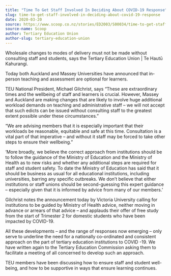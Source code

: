 ```yaml
---
title: "Time To Get Staff Involved In Deciding About COVID-19 Response"
slug: time-to-get-staff-involved-in-deciding-about-covid-19-response
date: 2020-03-20
source: https://www.scoop.co.nz/stories/ED2003/S00034/time-to-get-staff-involved-in-deciding-about-covid-19-response.htm
source-name: Scoop
author: Tertiary Education Union
author-slug: tertiary-education-union
---
```


<p>Wholesale changes to modes of delivery must not be made
without consulting staff and students, says the Tertiary
Education Union | Te Hautū Kahurangi.</p>

<p>Today both Auckland
and Massey
Universities have announced that in-person teaching and
assessment are optional for learners.</p>

<p>TEU National
President, Michael Gilchrist, says “These are
extraordinary times and the wellbeing of staff and learners
is crucial. However, Massey and Auckland are making changes
that are likely to involve huge additional workload demands
on teaching and administrative staff – we will not accept
that such edicts can be issued without consulting staff to
the greatest extent possible under these
circumstances.”</p>

<p>“We are advising members that it
is especially important that their workloads be reasonable,
equitable and safe at this time. Consultation is a vital
part of that imperative – and without it staff may be
forced to take other steps to ensure their
wellbeing.”</p>

<p>‘More broadly, we believe the correct
approach from institutions should be to follow the guidance
of the Ministry of Education and the Ministry of Health as
to new risks and whether any additional steps are required
for staff and student safety. To date the Ministry of
Education has said that it should be business as usual for
all educational institutions, including universities,
barring any specific outbreaks. We don’t believe that
either institutions or staff unions should be
second-guessing this expert guidance – especially given
that it is informed by advice from many of our
members.’
</p>

<p>Gilchrist notes the announcement today by
Victoria University calling for institutions to be guided by
Ministry of Health advice, neither moving in advance or
arrears of that advice – and applauds their offer of free
study from the start of Trimester 2 for domestic students
who have been impacted by COVID-19.</p>

<p>All these
developments – and the range of responses now emerging –
only serve to underline the need for a nationally
co-ordinated and consistent approach on the part of tertiary
education institutions to COVID -19. We have written again
to the Tertiary Education Commission asking them to
facilitate a meeting of all concerned to develop such an
approach.</p>

<p>TEU
members have been discussing how to ensure staff and student
well-being, and how to be supportive in ways that ensure
learning
continues.</p>

